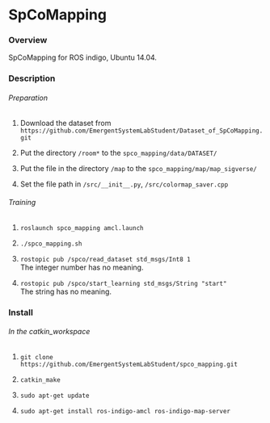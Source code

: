 # SpCoMapping

### Overview  
SpCoMapping for ROS indigo, Ubuntu 14.04.

### Description

###### Preparation

1. Download the dataset from `https://github.com/EmergentSystemLabStudent/Dataset_of_SpCoMapping.git`

2. Put the directory `/room*` to the `spco_mapping/data/DATASET/`

3. Put the file in the directory `/map` to the `spco_mapping/map/map_sigverse/`

4. Set the file path in `/src/__init__.py`, `/src/colormap_saver.cpp`

###### Training

1. `roslaunch spco_mapping amcl.launch`

2. `./spco_mapping.sh`

3. `rostopic pub /spco/read_dataset std_msgs/Int8 1`  
The integer number has no meaning.

4. `rostopic pub /spco/start_learning std_msgs/String "start"`  
The string has no meaning.

### Install

###### In the catkin_workspace

1. `git clone https://github.com/EmergentSystemLabStudent/spco_mapping.git`

2. `catkin_make`

3. `sudo apt-get update`

4. `sudo apt-get install ros-indigo-amcl ros-indigo-map-server`
